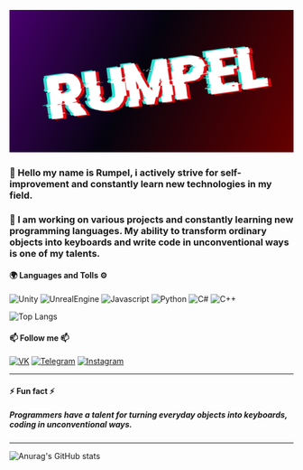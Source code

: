 [![Header](https://github.com/rumpelovs/rumpelovs/blob/main/assets/image.png)](https://t.me/rumpel_ovs)

### 👋 Hello my name is Rumpel, i actively strive for self-improvement and constantly learn new technologies in my field. 



### 🌱 I am working on various projects and constantly learning new programming languages. My ability to transform ordinary objects into keyboards and write code in unconventional ways is one of my talents.


#### 🌍 Languages and Tolls ⚙️

![Unity](https://img.shields.io/badge/-Unity-000?style=for-the-badge&logo=unity&logoColor=B90000)
![UnrealEngine](https://img.shields.io/badge/-UnrealEngine-000?style=for-the-badge&logo=unrealEngine&logoColor=9B0000)
![Javascript](https://img.shields.io/badge/-JAVASCRIPT-000?style=for-the-badge&logo=JavaScript&logoColor=F2FF6A)
![Python](https://img.shields.io/badge/-PYTHON-000?style=for-the-badge&logo=python&logoColor=EBFF19)
![C#](https://img.shields.io/badge/-C-000?style=for-the-badge&logo=c&logoColor=007EE5)
![C++](https://img.shields.io/badge/-C++-000?style=for-the-badge&logo=c%2b%2b&logoColor=4D4DFF)



![Top Langs](https://github-readme-stats.vercel.app/api/top-langs/?username=rumpelovs&hide_progress=true&theme=radical)



#### 📫 Follow me 📫

[![VK](https://img.shields.io/badge/-VKONTAKTE-000?style=for-the-badge&logo=vk&logoColor=4F7DB3)](https://vk.com/whyislait)
[![Telegram](https://img.shields.io/badge/-TELEDRAM-000?style=for-the-badge&logo=telegram&logoColor=)](https://t.me/rumpel_ovs)
[![Instagram](https://img.shields.io/badge/-INSTAGRAM-000?style=for-the-badge&logo=instagram&logoColor=B4068E)](https://instagram.com/rumpel_ovs?igshid=MmIzYWVlNDQ5Yg==)

____________________________________
#### ⚡ Fun fact ⚡

##### Programmers have a talent for turning everyday objects into keyboards, coding in unconventional ways.
______

![Anurag's GitHub stats](https://github-readme-stats.vercel.app/api?username=rumpelovs&show_icons=true&theme=radical)

